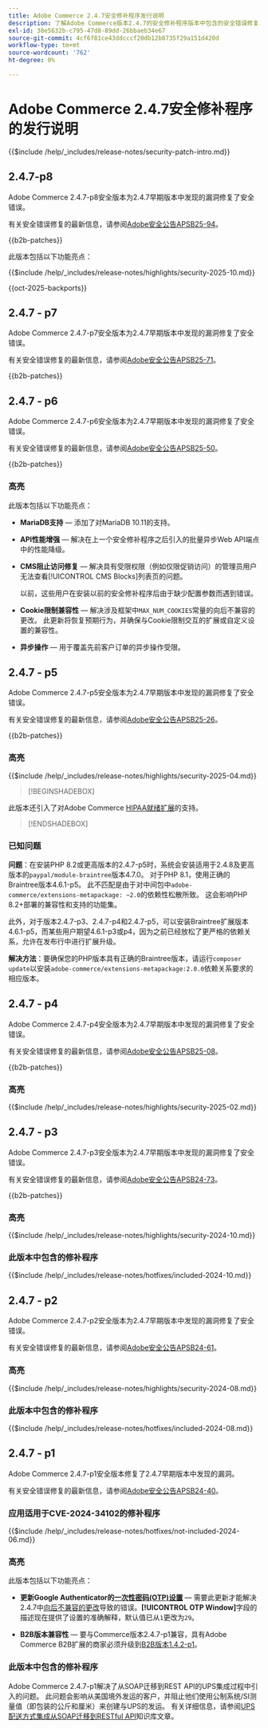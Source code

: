 ```yaml
---
title: Adobe Commerce 2.4.7安全修补程序发行说明
description: 了解Adobe Commerce版本2.4.7的安全修补程序版本中包含的安全错误修复、安全增强和其他安全相关更新。
exl-id: 38e5632b-c795-47d8-89dd-26bbaeb34e67
source-git-commit: 4cf6f81ce43ddcccf20db12b8735f29a151d420d
workflow-type: tm+mt
source-wordcount: '762'
ht-degree: 0%

---
```


# Adobe Commerce 2.4.7安全修补程序的发行说明

{{$include /help/_includes/release-notes/security-patch-intro.md}}

## 2.4.7-p8

Adobe Commerce 2.4.7-p8安全版本为2.4.7早期版本中发现的漏洞修复了安全错误。

有关安全错误修复的最新信息，请参阅[Adobe安全公告APSB25-94](https://helpx.adobe.com/security/products/magento/apsb25-94.html)。

{{b2b-patches}}

此版本包括以下功能亮点：

{{$include /help/_includes/release-notes/highlights/security-2025-10.md}}

{{oct-2025-backports}}

## 2.4.7 - p7

Adobe Commerce 2.4.7-p7安全版本为2.4.7早期版本中发现的漏洞修复了安全错误。

有关安全错误修复的最新信息，请参阅[Adobe安全公告APSB25-71](https://helpx.adobe.com/security/products/magento/apsb25-71.html)。

{{b2b-patches}}

## 2.4.7 - p6

Adobe Commerce 2.4.7-p6安全版本为2.4.7早期版本中发现的漏洞修复了安全错误。

有关安全错误修复的最新信息，请参阅[Adobe安全公告APSB25-50](https://helpx.adobe.com/security/products/magento/apsb25-50.html)。

{{b2b-patches}}

### 高亮

此版本包括以下功能亮点：

* **MariaDB支持** — 添加了对MariaDB 10.11的支持。

* **API性能增强** — 解决在上一个安全修补程序之后引入的批量异步Web API端点中的性能降级。<!-- AC-14078 -->

* **CMS阻止访问修复** — 解决具有受限权限（例如仅限促销访问）的管理员用户无法查看[!UICONTROL CMS Blocks]列表页的问题。

  以前，这些用户在安装以前的安全修补程序后由于缺少配置参数而遇到错误。<!-- AC-14087 -->

* **Cookie限制兼容性** — 解决涉及框架中`MAX_NUM_COOKIES`常量的向后不兼容的更改。 此更新将恢复预期行为，并确保与Cookie限制交互的扩展或自定义设置的兼容性。<!-- AC-14475 -->

* **异步操作** — 用于覆盖先前客户订单的异步操作受限。<!-- AC-13917 -->

## 2.4.7 - p5

Adobe Commerce 2.4.7-p5安全版本为2.4.7早期版本中发现的漏洞修复了安全错误。

有关安全错误修复的最新信息，请参阅[Adobe安全公告APSB25-26](https://helpx.adobe.com/security/products/magento/apsb25-26.html)。

{{b2b-patches}}

### 高亮

{{$include /help/_includes/release-notes/highlights/security-2025-04.md}}

>[!BEGINSHADEBOX]

此版本还引入了对Adobe Commerce [HIPAA就绪扩展](https://experienceleague.adobe.com/en/docs/commerce-admin/start/compliance/hipaa-ready-service/overview)的支持。

>[!ENDSHADEBOX]

### 已知问题

**问题**：在安装PHP 8.2或更高版本的2.4.7-p5时，系统会安装适用于2.4.8及更高版本的`paypal/module-braintree`版本4.7.0。 对于PHP 8.1，使用正确的Braintree版本4.6.1-p5。 此不匹配是由于对中间包中`adobe-commerce/extensions-metapackage: ~2.0`的依赖性松散所致。 这会影响PHP 8.2+部署的兼容性和支持的功能集。<!-- ACPLTSRV-6276) -->

此外，对于版本2.4.7-p3、2.4.7-p4和2.4.7-p5，可以安装Braintree扩展版本4.6.1-p5，而某些用户期望4.6.1-p3或p4，因为之前已经放松了更严格的依赖关系，允许在发布行中进行扩展升级。<!-- AC-14430 -->

**解决方法**：要确保您的PHP版本具有正确的Braintree版本，请运行`composer update`以安装`adobe-commerce/extensions-metapackage:2.0.0`依赖关系要求的相应版本。

## 2.4.7 - p4

Adobe Commerce 2.4.7-p4安全版本为2.4.7早期版本中发现的漏洞修复了安全错误。

有关安全错误修复的最新信息，请参阅[Adobe安全公告APSB25-08](https://helpx.adobe.com/security/products/magento/apsb25-08.html)。

{{b2b-patches}}

### 高亮

{{$include /help/_includes/release-notes/highlights/security-2025-02.md}}

## 2.4.7 - p3

Adobe Commerce 2.4.7-p3安全版本为2.4.7早期版本中发现的漏洞修复了安全错误。

有关安全错误修复的最新信息，请参阅[Adobe安全公告APSB24-73](https://helpx.adobe.com/security/products/magento/apsb24-73.html)。

{{b2b-patches}}

### 高亮

{{$include /help/_includes/release-notes/highlights/security-2024-10.md}}

### 此版本中包含的修补程序

{{$include /help/_includes/release-notes/hotfixes/included-2024-10.md}}

## 2.4.7 - p2

Adobe Commerce 2.4.7-p2安全版本为2.4.7早期版本中发现的漏洞修复了安全错误。

有关安全错误修复的最新信息，请参阅[Adobe安全公告APSB24-61](https://helpx.adobe.com/security/products/magento/apsb24-61.html)。

### 高亮

{{$include /help/_includes/release-notes/highlights/security-2024-08.md}}

### 此版本中包含的修补程序

{{$include /help/_includes/release-notes/hotfixes/included-2024-08.md}}

## 2.4.7 - p1

Adobe Commerce 2.4.7-p1安全版本修复了2.4.7早期版本中发现的漏洞。

有关安全错误修复的最新信息，请参阅[Adobe安全公告APSB24-40](https://helpx.adobe.com/security/products/magento/apsb24-40.html)。

### 应用适用于CVE-2024-34102的修补程序

{{$include /help/_includes/release-notes/hotfixes/not-included-2024-06.md}}

### 高亮

此版本包括以下功能亮点：

* **更新Google Authenticator的[一次性密码(OTP)设置](https://experienceleague.adobe.com/en/docs/commerce-admin/systems/security/2fa/security-two-factor-authentication#google)** — 需要此更新才能解决2.4.7中[向后不兼容的更改](https://developer.adobe.com/commerce/php/development/backward-incompatible-changes/highlights/#new-system-configuration-validation-for-two-factor-authentication-otp_window-value)导致的错误。**[!UICONTROL OTP Window]**&#x200B;字段的描述现在提供了设置的准确解释，默认值已从`1`更改为`29`。

* **B2B版本兼容性** — 要与Commerce版本2.4.7-p1兼容，具有Adobe Commerce B2B扩展的商家必须升级到[B2B版本1.4.2-p1](https://experienceleague.adobe.com/en/docs/commerce-admin/b2b/release-notes#b2b-v142-p1)。

### 此版本中包含的修补程序

Adobe Commerce 2.4.7-p1解决了从SOAP迁移到REST API的UPS集成过程中引入的问题。 此问题会影响从美国境外发运的客户，并阻止他们使用公制系统/SI测量值（即包装的公斤和厘米）来创建与UPS的发运。 有关详细信息，请参阅[UPS配送方式集成从SOAP迁移到RESTful API](https://experienceleague.adobe.com/en/docs/commerce-knowledge-base/kb/troubleshooting/known-issues-patches-attached/ups-shipping-method-integration-migration-from-soap-to-restful-api)知识库文章。

<!-- Last updated from includes: 2025-10-22 11:16:25 -->
